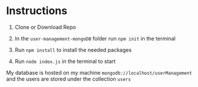 # Instructions

1. Clone or Download Repo

2. In the ```user-management-mongoDB``` folder run ```npm init``` in the terminal

3. Run ```npm install``` to install the needed packages

4. Run ```node index.js``` in the terminal to start

My database is hosted on my machine ```mongodb://localhost/userManagement``` and the users are stored under the collection ```users```